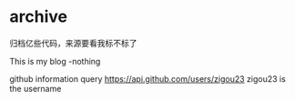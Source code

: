 # archive

归档亿些代码，来源要看我标不标了

This is my blog -nothing

github information query https://api.github.com/users/zigou23 zigou23 is the username

